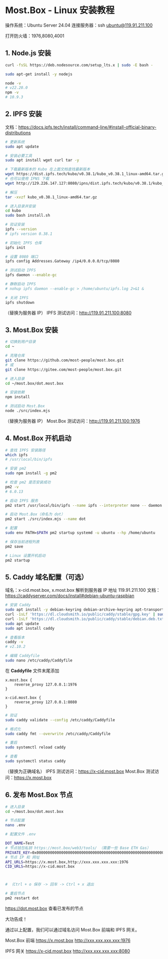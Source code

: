 # Most.Box - Linux 安装教程

操作系统：Ubuntu Server 24.04
连接服务器：ssh ubuntu@119.91.211.100

打开防火墙：1976,8080,4001

## 1. Node.js 安装

```bash
curl -fsSL https://deb.nodesource.com/setup_lts.x | sudo -E bash -

sudo apt-get install -y nodejs

node -v
# v22.20.0
npm -v
# 10.9.3
```

## 2. IPFS 安装

文档：https://docs.ipfs.tech/install/command-line/#install-official-binary-distributions

```bash
# 更新系统
sudo apt update

# 安装必要工具
sudo apt install wget curl tar -y

# 下载最新版本的 Kubo 在上面文档查找最新版本
wget https://dist.ipfs.tech/kubo/v0.38.1/kubo_v0.38.1_linux-amd64.tar.gz
# 也可以使用 IPNS 下载
wget http://129.226.147.127:8080/ipns/dist.ipfs.tech/kubo/v0.38.1/kubo_v0.38.1_linux-amd64.tar.gz

# 解压
tar -xvzf kubo_v0.38.1_linux-amd64.tar.gz

# 进入目录并安装
cd kubo
sudo bash install.sh

# 验证安装
ipfs --version
# ipfs version 0.38.1

# 初始化 IPFS 仓库
ipfs init

# 设置 8080 端口
ipfs config Addresses.Gateway /ip4/0.0.0.0/tcp/8080

# 测试启动 IPFS
ipfs daemon --enable-gc

# 静默启动 IPFS
# nohup ipfs daemon --enable-gc > /home/ubuntu/ipfs.log 2>&1 &

# 关闭 IPFS
ipfs shutdown
```

（替换为服务器 IP）
IPFS 测试访问：http://119.91.211.100:8080

## 3. Most.Box 安装

```bash
# 切换到用户目录
cd ~

# 克隆仓库
git clone https://github.com/most-people/most.box.git
# 或
git clone https://gitee.com/most-people/most.box.git

# 进入目录
cd ~/most.box/dot.most.box

# 安装依赖
npm install

# 测试启动 Most.Box
node ./src/index.mjs
```

（替换为服务器 IP）
Most.Box 测试访问：http://119.91.211.100:1976

## 4. Most.Box 开机启动

```bash
# 查找 IPFS 安装路径
which ipfs
# /usr/local/bin/ipfs

# 安装 pm2
sudo npm install -g pm2

# 检查 pm2 是否安装成功
pm2 -v
# 6.0.13

# 启动 IPFS 服务
pm2 start /usr/local/bin/ipfs --name ipfs --interpreter none -- daemon --enable-gc

# 启动 Most.Box（命名为 dot）
pm2 start ./src/index.mjs --name dot

# 配置
sudo env PATH=$PATH pm2 startup systemd -u ubuntu --hp /home/ubuntu

# 保存当前进程列表
pm2 save

# Linux 设置开机启动
pm2 startup
```

## 5. Caddy 域名配置（可选）

域名：x-cid.most.box, x.most.box 解析到服务器 IP 地址 119.91.211.100
文档：https://caddyserver.com/docs/install#debian-ubuntu-raspbian

```bash
# 安装 Caddy
sudo apt install -y debian-keyring debian-archive-keyring apt-transport-https curl
curl -1sLf 'https://dl.cloudsmith.io/public/caddy/stable/gpg.key' | sudo gpg --dearmor -o /usr/share/keyrings/caddy-stable-archive-keyring.gpg
curl -1sLf 'https://dl.cloudsmith.io/public/caddy/stable/debian.deb.txt' | sudo tee /etc/apt/sources.list.d/caddy-stable.list
sudo apt update
sudo apt install caddy

# 查看版本
caddy -v
# v2.10.2

# 编辑 Caddyfile
sudo nano /etc/caddy/Caddyfile
```

在 **Caddyfile** 文件末尾添加

```
x.most.box {
    reverse_proxy 127.0.0.1:1976
}

x-cid.most.box {
    reverse_proxy 127.0.0.1:8080
}
```

```bash
# 验证
sudo caddy validate --config /etc/caddy/Caddyfile

# 格式化
sudo caddy fmt --overwrite /etc/caddy/Caddyfile

# 重启
sudo systemctl reload caddy

# 查看
sudo systemctl status caddy
```

（替换为正确域名）
IPFS 测试访问：https://x-cid.most.box
Most.Box 测试访问：https://x.most.box

## 6. 发布 Most.Box 节点

```bash
# 进入目录
cd ~/most.box/dot.most.box

# 节点配置
nano .env

# 配置文件 .env

DOT_NAME=Test
# 节点钱包私钥 https://most.box/web3/tools/ （需要一些 Base ETH Gas）
PRIVATE_KEY=0x0000000000000000000000000000000000000000000000000000000000000000
# 节点 IP 和 网址
API_URLS=https://x.most.box,http://xxx.xxx.xxx.xxx:1976
CID_URLS=https://x-cid.most.box



# （Ctrl + o 保存 -> 回车 -> Ctrl + x 退出

# 重启节点
pm2 restart dot
```

https://dot.most.box 查看已发布的节点

大功告成！

通过以上配置，我们可以通过域名访问 Most.Box 前端和 IPFS 网关。

Most.Box 前端
https://x.most.box
http://xxx.xxx.xxx.xxx:1976

IPFS 网关
https://x-cid.most.box
http://xxx.xxx.xxx.xxx:8080

